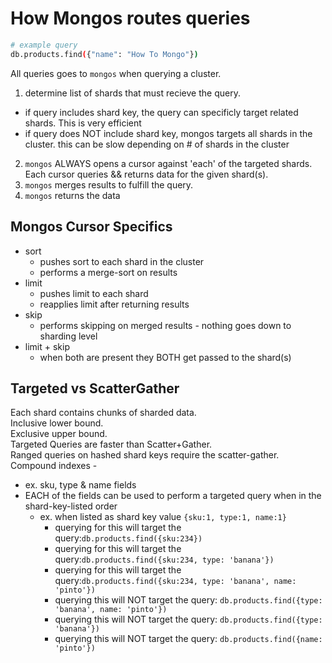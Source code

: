 # How Mongos routes queries
```bash
# example query
db.products.find({"name": "How To Mongo"})
```
All queries goes to `mongos` when querying a cluster.  
1. determine list of shards that must recieve the query.
  - if query includes shard key, the query can specificly target related shards. This is very efficient
  - if query does NOT include shard key, mongos targets all shards in the cluster. this can be slow depending on # of shards in the cluster
2. `mongos` ALWAYS opens a cursor against 'each' of the targeted shards. Each cursor queries && returns data for the given shard(s).
3. `mongos` merges results to fulfill the query.
4. `mongos` returns the data

## Mongos Cursor Specifics
- sort
  - pushes sort to each shard in the cluster
  - performs a merge-sort on results
- limit
  - pushes limit to each shard
  - reapplies limit after returning results
- skip
  - performs skipping on merged results - nothing goes down to sharding level
- limit + skip
  - when both are present they BOTH get passed to the shard(s)

## Targeted vs ScatterGather 
Each shard contains chunks of sharded data.  
Inclusive lower bound.  
Exclusive upper bound.  
Targeted Queries are faster than Scatter+Gather.  
Ranged queries on hashed shard keys require the scatter-gather.  
Compound indexes - 
- ex. sku, type & name fields
- EACH of the fields can be used to perform a targeted query when in the shard-key-listed order
  - ex. when listed as shard key value `{sku:1, type:1, name:1}`
    - querying for this will target the query:`db.products.find({sku:234})`
    - querying for this will target the query:`db.products.find({sku:234, type: 'banana'})`
    - querying for this will target the query:`db.products.find({sku:234, type: 'banana', name: 'pinto'})`
    - querying this will NOT target the query: `db.products.find({type: 'banana', name: 'pinto'})`
    - querying this will NOT target the query: `db.products.find({type: 'banana'})`
    - querying this will NOT target the query: `db.products.find({name: 'pinto'})`





